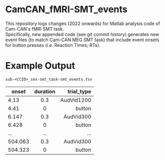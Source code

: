 # CamCAN_fMRI-SMT_events
This repository logs changes (2022 onwards) for Matlab analysis code of Cam-CAN's fMRI SMT task. <br>
Specifically, new appended code (see git commit history) generates new event files (to match Cam-CAN MEG SMT task) 
that include event onsets for button presses (i.e. Reaction Times; RTs).


# Example Output

```sub-<CCID>_ses-smt_task-smt_events.tsv```

		
	
| onset  |      duration      |  trial_type |
|----------|:-------------:|------:|
| 4.13 | 0.3 | AudVid1200 |
| 4.41 | 0 | button |
6.147 |	0.3 |	AudVid300 |
6.428 |	0 |	button |
| ... | ... | ... |
| 504.063 | 0.3 | AudVid300 |
| 504.323 | 0 | button |
 